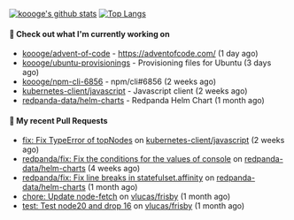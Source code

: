[![koooge's github stats](https://github-readme-stats.vercel.app/api?username=koooge&count_private=true&show_icons=true)](https://github.com/anuraghazra/github-readme-stats)
[![Top Langs](https://github-readme-stats.vercel.app/api/top-langs/?username=koooge&langs_count=5)](https://github.com/anuraghazra/github-readme-stats)

#### 👷 Check out what I'm currently working on

- [koooge/advent-of-code](https://github.com/koooge/advent-of-code) - https://adventofcode.com/ (1 day ago)
- [koooge/ubuntu-provisionings](https://github.com/koooge/ubuntu-provisionings) - Provisioning files for Ubuntu (3 days ago)
- [koooge/npm-cli-6856](https://github.com/koooge/npm-cli-6856) - npm/cli#6856 (2 weeks ago)
- [kubernetes-client/javascript](https://github.com/kubernetes-client/javascript) - Javascript client (2 weeks ago)
- [redpanda-data/helm-charts](https://github.com/redpanda-data/helm-charts) - Redpanda Helm Chart (1 month ago)

#### 🔨 My recent Pull Requests

- [fix: Fix TypeError of topNodes](https://github.com/kubernetes-client/javascript/pull/1445) on [kubernetes-client/javascript](https://github.com/kubernetes-client/javascript) (2 weeks ago)
- [redpanda/fix: Fix the conditions for the values of console](https://github.com/redpanda-data/helm-charts/pull/856) on [redpanda-data/helm-charts](https://github.com/redpanda-data/helm-charts) (4 weeks ago)
- [redpanda/fix: Fix line breaks in statefulset.affinity](https://github.com/redpanda-data/helm-charts/pull/830) on [redpanda-data/helm-charts](https://github.com/redpanda-data/helm-charts) (1 month ago)
- [chore: Update node-fetch](https://github.com/vlucas/frisby/pull/597) on [vlucas/frisby](https://github.com/vlucas/frisby) (1 month ago)
- [test: Test node20 and drop 16](https://github.com/vlucas/frisby/pull/596) on [vlucas/frisby](https://github.com/vlucas/frisby) (1 month ago)
